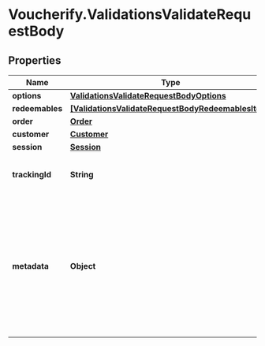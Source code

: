 # Voucherify.ValidationsValidateRequestBody

## Properties

Name | Type | Description | Notes
------------ | ------------- | ------------- | -------------
**options** | [**ValidationsValidateRequestBodyOptions**](ValidationsValidateRequestBodyOptions.md) |  | [optional] 
**redeemables** | [**[ValidationsValidateRequestBodyRedeemablesItem]**](ValidationsValidateRequestBodyRedeemablesItem.md) |  | [optional] 
**order** | [**Order**](Order.md) |  | [optional] 
**customer** | [**Customer**](Customer.md) |  | [optional] 
**session** | [**Session**](Session.md) |  | [optional] 
**trackingId** | **String** | Is correspondent to Customer&#39;s source_id | [optional] 
**metadata** | **Object** | A set of key/value pairs that you can attach to a redemption object. It can be useful for storing additional information about the redemption in a structured format. | [optional] 


